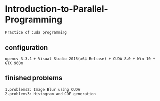 # Introduction-to-Parallel-Programming
    Practice of cuda programming
    
## configuration
    opencv 3.3.1 + Visual Studio 2015(x64 Release) + CUDA 8.0 + Win 10 + GTX 960m
 
## finished problems
    1.problems2: Image Blur using CUDA 
    2.problems3: Histogram and CDF generation
